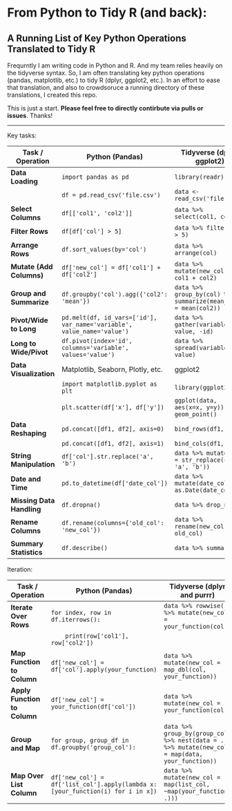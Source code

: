 # From Python to Tidy R (and back): 
## A Running List of Key Python Operations Translated to Tidy R

Frequrntly I am writing code in Python and R. And my team relies heavily on the tidyverse syntax. So, I am often translating key python operations (pandas, matplotlib, etc.) to tidy R (dplyr, ggplot2, etc.). In an effort to ease that translation, and also to crowdsoruce a running directory of these translations, I created this repo. 

This is just a start. **Please feel free to directly contirbute via pulls or issues**. Thanks!

----

Key tasks:

| Task / Operation         | Python (Pandas)                       | Tidyverse (dplyr, ggplot2)         |
|-------------------------|--------------------------------------|-----------------------------------|
| **Data Loading**        | `import pandas as pd`                | `library(readr)`                  |
|                         | `df = pd.read_csv('file.csv')`       | `data <- read_csv('file.csv')`    |
| **Select Columns**      | `df[['col1', 'col2']]`              | `data %>% select(col1, col2)`    |
| **Filter Rows**         | `df[df['col'] > 5]`                 | `data %>% filter(col > 5)`        |
| **Arrange Rows**        | `df.sort_values(by='col')`           | `data %>% arrange(col)`           |
| **Mutate (Add Columns)**| `df['new_col'] = df['col1'] + df['col2']` | `data %>% mutate(new_col = col1 + col2)` |
| **Group and Summarize** | `df.groupby('col').agg({'col2': 'mean'})` | `data %>% group_by(col) %>% summarize(mean_col2 = mean(col2))` |
| **Pivot/Wide to Long**  | `pd.melt(df, id_vars=['id'], var_name='variable', value_name='value')` | `data %>% gather(variable, value, -id)` |
| **Long to Wide/Pivot**  | `df.pivot(index='id', columns='variable', values='value')` | `data %>% spread(variable, value)` |
| **Data Visualization**  | Matplotlib, Seaborn, Plotly, etc.   | ggplot2                           |
|                         | `import matplotlib.pyplot as plt`   | `library(ggplot2)`                 |
|                         | `plt.scatter(df['x'], df['y'])`    | `ggplot(data, aes(x=x, y=y)) + geom_point()` |
| **Data Reshaping**      | `pd.concat([df1, df2], axis=0)`     | `bind_rows(df1, df2)`             |
|                         | `pd.concat([df1, df2], axis=1)`     | `bind_cols(df1, df2)`             |
| **String Manipulation** | `df['col'].str.replace('a', 'b')`   | `data %>% mutate(col = str_replace(col, 'a', 'b'))` |
| **Date and Time**      | `pd.to_datetime(df['date_col'])`    | `data %>% mutate(date_col = as.Date(date_col))` |
| **Missing Data Handling**| `df.dropna()`                        | `data %>% drop_na()`              |
| **Rename Columns**      | `df.rename(columns={'old_col': 'new_col'})` | `data %>% rename(new_col = old_col)` |
| **Summary Statistics**  | `df.describe()`                      | `data %>% summary()`              |

Iteration:

| Task / Operation            | Python (Pandas)                       | Tidyverse (dplyr and purrr)       |
|-----------------------------|--------------------------------------|-----------------------------------|
| **Iterate Over Rows**       | `for index, row in df.iterrows():`   | `data %>% rowwise() %>% mutate(new_col = your_function(col))` |
|                             | `    print(row['col1'], row['col2'])` |                                       |
| **Map Function to Column**  | `df['new_col'] = df['col'].apply(your_function)` | `data %>% mutate(new_col = map_dbl(col, your_function))` |
| **Apply Function to Column**| `df['new_col'] = your_function(df['col'])` | `data %>% mutate(new_col = your_function(col))` |
| **Group and Map**           | `for group, group_df in df.groupby('group_col'):` | `data %>% group_by(group_col) %>% nest(data = .) %>% mutate(new_col = map(data, your_function))` |
| **Map Over List Column**    | `df['new_col'] = df['list_col'].apply(lambda x: [your_function(i) for i in x])` | `data %>% mutate(new_col = map(list_col, ~map(your_function, .)))` |

